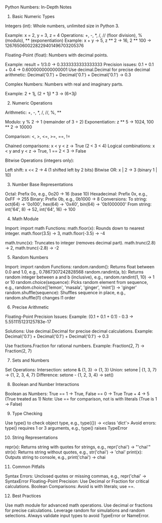 Python Numbers: In-Depth Notes
1. Basic Numeric Types

Integers (int): Whole numbers, unlimited size in Python 3.

Example: x = 2, y = 3, z = 4
Operations: +, -, *, /, // (floor division), % (modulo), ** (exponentiation)
Example: x + y → 5, z ** 2 → 16, 2 ** 100 → 1267650600228229401496703205376


Floating-Point (float): Numbers with decimal points.

Example: result = 1/3.0 → 0.3333333333333333
Precision issues: 0.1 + 0.1 + 0.4 → 0.6000000000000001
Use decimal.Decimal for precise decimal arithmetic: Decimal('0.1') + Decimal('0.1') + Decimal('0.1') → 0.3


Complex Numbers: Numbers with real and imaginary parts.

Example: 2 + 1j, (2 + 1j) * 3 → (6+3j)



2. Numeric Operations

Arithmetic: +, -, *, /, //, %, **

Modulo: y % 2 → 1 (remainder of 3 ÷ 2)
Exponentiation: z ** 5 → 1024, 100 ** 2 → 10000


Comparison: <, >, <=, >=, ==, !=

Chained comparisons: x < y < z → True (2 < 3 < 4)
Logical combinations: x < y and y < z → True, 1 == 2 < 3 → False


Bitwise Operations (integers only):

Left shift: x << 2 → 4 (1 shifted left by 2 bits)
Bitwise OR: x | 2 → 3 (binary 1 | 10)



3. Number Base Representations

Octal: Prefix 0o, e.g., 0o20 → 16 (base 10)
Hexadecimal: Prefix 0x, e.g., 0xFF → 255
Binary: Prefix 0b, e.g., 0b1000 → 8
Conversions:
To string: oct(64) → '0o100', hex(64) → '0x40', bin(64) → '0b1000000'
From string: int('64', 8) → 52, int('64', 16) → 100



4. Math Module

Import: import math
Functions:
math.floor(x): Rounds down to nearest integer.
math.floor(3.5) → 3, math.floor(-3.5) → -4


math.trunc(x): Truncates to integer (removes decimal part).
math.trunc(2.8) → 2, math.trunc(-2.8) → -2





5. Random Numbers

Import: import random
Functions:
random.random(): Returns float between 0.0 and 1.0, e.g., 0.7867307242828568
random.randint(a, b): Returns random integer between a and b (inclusive), e.g., random.randint(1, 10) → 1 or 10
random.choice(sequence): Picks random element from sequence, e.g., random.choice(['lemon', 'masala', 'ginger', 'mint']) → 'ginger'
random.shuffle(sequence): Shuffles sequence in place, e.g., random.shuffle(l1) changes l1 order



6. Precise Arithmetic

Floating-Point Precision Issues:
Example: (0.1 + 0.1 + 0.1) - 0.3 → 5.551115123125783e-17


Solutions:
Use decimal.Decimal for precise decimal calculations.
Example: Decimal('0.1') + Decimal('0.1') + Decimal('0.1') → 0.3


Use fractions.Fraction for rational numbers.
Example: Fraction(2, 7) → Fraction(2, 7)





7. Sets and Numbers

Set Operations:
Intersection: setone & {1, 3} → {1, 3}
Union: setone | {1, 3, 7} → {1, 2, 3, 4, 7}
Difference: setone - {1, 2, 3, 4} → set()



8. Boolean and Number Interactions

Boolean as Numbers:
True == 1 → True, False == 0 → True
True + 4 → 5 (True treated as 1)
Note: Use == for comparison, not is with literals (True is 1 → False)



9. Type Checking

Use type() to check object type, e.g., type({}) → <class 'dict'>
Avoid errors: type() requires 1 or 3 arguments, e.g., type() raises TypeError

10. String Representations

repr(x): Returns string with quotes for strings, e.g., repr('chai') → "'chai'"
str(x): Returns string without quotes, e.g., str('chai') → 'chai'
print(x): Outputs string to console, e.g., print('chai') → chai

11. Common Pitfalls

Syntax Errors: Unclosed quotes or missing commas, e.g., repr('chai' → SyntaxError
Floating-Point Precision: Use Decimal or Fraction for critical calculations.
Boolean Comparisons: Avoid is with literals; use ==.

12. Best Practices

Use math module for advanced math operations.
Use decimal or fractions for precise calculations.
Leverage random for simulations and random selections.
Always validate input types to avoid TypeError or NameError.
